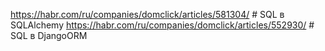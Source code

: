 https://habr.com/ru/companies/domclick/articles/581304/  # SQL в SQLAlchemy
https://habr.com/ru/companies/domclick/articles/552930/  # SQL в DjangoORM
